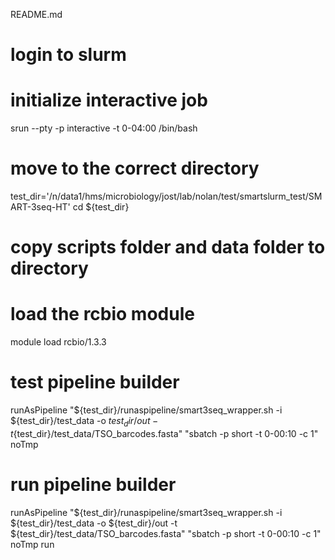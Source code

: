 README.md

# login to slurm

# initialize interactive job
srun --pty -p interactive -t 0-04:00 /bin/bash

# move to the correct directory
test_dir='/n/data1/hms/microbiology/jost/lab/nolan/test/smartslurm_test/SMART-3seq-HT'
cd ${test_dir}

# copy scripts folder and data folder to directory

# load the rcbio module
module load rcbio/1.3.3

# test pipeline builder
runAsPipeline "${test_dir}/runaspipeline/smart3seq_wrapper.sh -i ${test_dir}/test_data -o ${test_dir}/out -t${test_dir}/test_data/TSO_barcodes.fasta" "sbatch -p short -t 0-00:10 -c 1" noTmp

# run pipeline builder
runAsPipeline "${test_dir}/runaspipeline/smart3seq_wrapper.sh -i ${test_dir}/test_data -o ${test_dir}/out -t ${test_dir}/test_data/TSO_barcodes.fasta" "sbatch -p short -t 0-00:10 -c 1" noTmp run